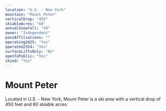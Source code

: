 ```yaml
---
location: "U.S. - New York"
mountain: "Mount Peter"
verticalDrop: "450"
skiableAcres: "60"
annualSnowfall: "50"
owner: "Independent"
passAffiliations: ""
operating2425: "Yes"
operated2324: "Yes"
surfaceLiftsOnly: "No"
openToPublic: "Yes"
skied: "Yes"
---
```


# Mount Peter

Located in U.S. - New York, Mount Peter is a ski area with a vertical drop of 450 feet and 60 skiable acres.